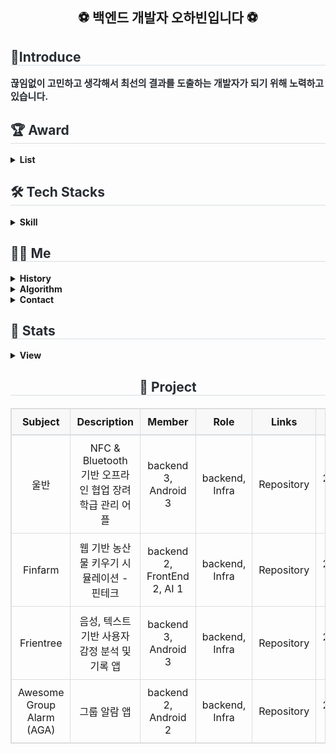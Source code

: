 <div align= "center"><h2>⚽ 백엔드 개발자 오하빈입니다 ⚽</h2></div>
    <div style="text-align: left;"> 
    <h2 style="border-bottom: 1px solid #d8dee4; color: #282d33;"> 🤗Introduce </h2>  
    <div style="font-weight: 700; font-size: 15px; text-align: left; color: #282d33;"> 끊임없이 고민하고 생각해서 최선의 결과를 도출하는 개발자가 되기 위해 노력하고 있습니다. </div> 
    </div>
    <div style="text-align: left;">
    <h2 style="border-bottom: 1px solid #d8dee4; color: #282d33;"> 🏆 Award </h2>
        <div style="text-align: left;">
            <details>
                <summary>
                    <b>List</b>
                </summary>
                <div markdown="1">
                    <ul>
                        <table style="width: 100%; border-collapse: collapse; margin: 20px 0; border: 1px solid #ddd; text-align: center;">
                            <thead>
                                <tr style="background-color: #f8f8f8; border-bottom: 2px solid #d8dee4;">
                                    <th style="padding: 10px; border: 1px solid #ddd;">Title</th>
                                    <th style="padding: 10px; border: 1px solid #ddd;">Rating</th>
                                    <th style="padding: 10px; border: 1px solid #ddd;">Hosted by</th>
                                    <th style="padding: 10px; border: 1px solid #ddd;">Period</th>
                                </tr>
                            </thead>
                            <tbody>
                                <tr>
                                    <td style="padding: 10px; border: 1px solid #ddd;">삼성 청년 SW 아카데미 자율 프로젝트 경진대회</td>
                                    <td style="padding: 10px; border: 1px solid #ddd;">우수상</td>
                                    <td style="padding: 10px; border: 1px solid #ddd;">삼성전자주식회사</td>
                                    <td style="padding: 10px; border: 1px solid #ddd;">2024.05.20</td>
                                </tr>
                                <tr>
                                    <td style="padding: 10px; border: 1px solid #ddd;">삼성 청년 SW 아카데미 1학기 프로젝트 경진대회</td>
                                    <td style="padding: 10px; border: 1px solid #ddd;">우수상</td>
                                    <td style="padding: 10px; border: 1px solid #ddd;">삼성전자주식회사</td>
                                    <td style="padding: 10px; border: 1px solid #ddd;">2023.11.24</td>
                                </tr>
                                <tr>
                                    <td style="padding: 10px; border: 1px solid #ddd;">2023 대경권 대학생 프로그래밍 경진대회</td>
                                    <td style="padding: 10px; border: 1px solid #ddd;">우수상</td>
                                    <td style="padding: 10px; border: 1px solid #ddd;">안동대학교 SW 융합원</td>
                                    <td style="padding: 10px; border: 1px solid #ddd;">2023.07.14</td>
                                </tr>
                                <tr>
                                    <td style="padding: 10px; border: 1px solid #ddd;">2022 창업 아이디어 경진대회</td>
                                    <td style="padding: 10px; border: 1px solid #ddd;">대상</td>
                                    <td style="padding: 10px; border: 1px solid #ddd;">안동대학교 SW 융합원</td>
                                    <td style="padding: 10px; border: 1px solid #ddd;">2022.11.10</td>
                                </tr>
                                <tr>
                                    <td style="padding: 10px; border: 1px solid #ddd;">2022 대경권 대학생 프로그래밍 경진대회</td>
                                    <td style="padding: 10px; border: 1px solid #ddd;">은상</td>
                                    <td style="padding: 10px; border: 1px solid #ddd;">안동대학교 SW 융합원</td>
                                    <td style="padding: 10px; border: 1px solid #ddd;">2022.06.03</td>
                                </tr>
                                <tr>
                                    <td style="padding: 10px; border: 1px solid #ddd;">ACK 2021 논문 경진대회</td>
                                    <td style="padding: 10px; border: 1px solid #ddd;">장려상</td>
                                    <td style="padding: 10px; border: 1px solid #ddd;">한국정보처리학회</td>
                                    <td style="padding: 10px; border: 1px solid #ddd;">2021.11.05</td>
                                </tr>
                                <tr>
                                    <td style="padding: 10px; border: 1px solid #ddd;">2015 대구광역시 지방기능경기대회 모바일로보틱스</td>
                                    <td style="padding: 10px; border: 1px solid #ddd;">동메달</td>
                                    <td style="padding: 10px; border: 1px solid #ddd;">대구광역시 기능경기위원회</td>
                                    <td style="padding: 10px; border: 1px solid #ddd;">2015.04.13</td>
                                </tr>
                            </tbody>
                        </table>
                    </ul>
                </div>
            </details>
        </div>
    </div>
    <div style="text-align: left;">
    <h2 style="border-bottom: 1px solid #d8dee4; color: #282d33;"> 🛠️ Tech Stacks </h2>
        <div style="text-align: left;">
            <details>
                <summary>
                    <b>Skill</b>
                </summary>
                <div markdown="1">
                    <ul>
                        <div style="margin: ; text-align: left;" "text-align: left;"> <img src="https://img.shields.io/badge/Java-007396?style=flat-square&logo=Java&logoColor=white">
                              <img src="https://img.shields.io/badge/Spring-6DB33F?style=flat-square&logo=Spring&logoColor=white">
                              <img src="https://img.shields.io/badge/Spring Boot-6DB33F?style=flat-square&logo=Spring Boot&logoColor=white">
                              <img src="https://img.shields.io/badge/MySQL-4479A1?style=flat-square&logo=MySQL&logoColor=white">
                              <img src="https://img.shields.io/badge/MongoDB-47A248?style=flat-square&logo=MongoDB&logoColor=white">
                              <br/><img src="https://img.shields.io/badge/Docker-2496ED?style=flat-square&logo=Docker&logoColor=white">
                              <img src="https://img.shields.io/badge/Jenkins-D24939?style=flat-square&logo=Jenkins&logoColor=white">
                              <img src="https://img.shields.io/badge/Git-F05032?style=flat-square&logo=Git&logoColor=white">
                        </div>
                    </ul>
                </div>
            </details>
        </div>
    </div>
    <div style="text-align: left;">
    <h2 style="border-bottom: 1px solid #d8dee4; color: #282d33;"> 🧑‍💻 Me </h2>
        <div style="text-align: left;">
            <details>
                <summary><b>History</b></summary>
                <div markdown="1">
                    <ul>
                        <li>미래내일 일경험 iM 뱅크 프로젝트 (2024.09.09 ~ ing)</li>
                        <li>삼성 청년 SW 아카데미 (2023.07.05 ~ 2024.06.07)</li>
                        <li>안동대학교 SE Lab 학부연구생 (2021.03.08 ~ 2022.09.05)</li>
                        <li>안동대학교 컴퓨터공학과 (2016.03.02 ~ 2023.08.18)</li>
                    </ul>
                </div>
            </details>
            <details>
            <summary><b>Algorithm</b></summary>
                <div>
                    <ul>
                        <a href="https://solved.ac/habin226">
                            <img src="http://mazassumnida.wtf/api/v2/generate_badge?boj=habin226" alt="Solved.ac Profile">
                        </a>
                    </ul>
                </div>
            </details>
            <details>
                <summary><b>Contact</b></summary>
                <div markdown="1">
                    <ul>
                        <li>
                            <a href="mailto:dhdudgns6@gmail.com">
                                <img src="https://img.shields.io/badge/Gmail-EA4335?style=flat-square&logo=Gmail&logoColor=white&link=mailto:dhdudgns6@gmail.com">
                            </a>
                        </li>
                        <li>
                            <a href="https://velog.io/@habins226/posts">
                                <img src="https://img.shields.io/badge/Velog-20C997?style=flat-square&logo=Velog&logoColor=white&link=https://velog.io/@habins226/posts">
                            </a>
                        </li>
                    </ul>
                </div>
            </details>
        </div>
    <div style="text-align: left;">  </div> 
    </div>
    <div style="text-align: left;"> 
    <h2 style="border-bottom: 1px solid #d8dee4; color: #282d33;"> 🎵 Stats </h2> 
        <div style="text-align: left;">
            <details>
                <summary>
                    <b>View</b>
                </summary>
                <div markdown="1">
                    <ul>
                        <img src="https://github-readme-stats.vercel.app/api?username=HabinOH&bg_color=60,aae9cc,ffffff&title_color=000000&text_color=000000"/>
                        <img src="https://github-readme-stats.vercel.app/api/top-langs/?username=HabinOH&layout=compact&bg_color=60,aae9cc,ffffff&title_color=000000&text_color=000000"/>
                    </ul>
                </div>
            </details>
        </div>
    </div>
    <div style="text-align: center;"> 
    <h2 style="border-bottom: 1px solid #d8dee4; color: #282d33;"> 📌 Project </h2>
    <table style="width: 100%; border-collapse: collapse; text-align: center; margin: 20px 0; border: 1px solid #ddd;">
        <thead>
            <tr style="background-color: #f8f8f8; border-bottom: 2px solid #d8dee4;">
                <th style="padding: 10px; border: 1px solid #ddd; text-align: center;">Subject</th>
                <th style="padding: 10px; border: 1px solid #ddd; text-align: center;">Description</th>
                <th style="padding: 10px; border: 1px solid #ddd; text-align: center;">Member</th>
                <th style="padding: 10px; border: 1px solid #ddd; text-align: center;">Role</th>
                <th style="padding: 10px; border: 1px solid #ddd; text-align: center;">Links</th>
                <th style="padding: 10px; border: 1px solid #ddd; text-align: center;">Period</th>
            </tr>
        </thead>
        <tbody>
            <tr>
                <td style="padding: 10px; border: 1px solid #ddd; text-align: center;">울반</td>
                <td style="padding: 10px; border: 1px solid #ddd; text-align: center;">NFC & Bluetooth 기반 오프라인 협업 장려 학급 관리 어플</td>
                <td style="padding: 10px; border: 1px solid #ddd; text-align: center;">backend 3, Android 3</td>
                <td style="padding: 10px; border: 1px solid #ddd; text-align: center;">backend, Infra</td>
                <td style="padding: 10px; border: 1px solid #ddd; text-align: center;">
                    <a href="https://github.com/6QuizOnTheBlock/OurClass" style="text-decoration: none; color: inherit;">Repository</a>
                </td>
                <td style="padding: 10px; border: 1px solid #ddd; text-align: center;">2024.04.07~2024.05.20 (7week)</td>
            </tr>
            <tr>
                <td style="padding: 10px; border: 1px solid #ddd; text-align: center;">Finfarm</td>
                <td style="padding: 10px; border: 1px solid #ddd; text-align: center;">웹 기반 농산물 키우기 시뮬레이션 - 핀테크</td>
                <td style="padding: 10px; border: 1px solid #ddd; text-align: center;">backend 2, FrontEnd 2, AI 1</td>
                <td style="padding: 10px; border: 1px solid #ddd; text-align: center;">backend, Infra</td>
                <td style="padding: 10px; border: 1px solid #ddd; text-align: center;">
                    <a href="https://github.com/HABINOH/finfarm" style="text-decoration: none; color: inherit;">Repository</a>
                </td>
                <td style="padding: 10px; border: 1px solid #ddd; text-align: center;">2024.02.19~2024.04.05 (7week)</td>
            </tr>
            <tr>
                <td style="padding: 10px; border: 1px solid #ddd; text-align: center;">Frientree</td>
                <td style="padding: 10px; border: 1px solid #ddd; text-align: center;">음성, 텍스트 기반 사용자 감정 분석 및 기록 앱</td>
                <td style="padding: 10px; border: 1px solid #ddd; text-align: center;">backend 3, Android 3</td>
                <td style="padding: 10px; border: 1px solid #ddd; text-align: center;">backend, Infra</td>
                <td style="padding: 10px; border: 1px solid #ddd; text-align: center;">
                    <a href="https://github.com/Frientree/Back-End" style="text-decoration: none; color: inherit;">Repository</a>
                </td>
                <td style="padding: 10px; border: 1px solid #ddd; text-align: center;">2024.01.03~2024.02.16 (7week)</td>
            </tr>
            <tr>
                <td style="padding: 10px; border: 1px solid #ddd; text-align: center;">Awesome Group Alarm (AGA)</td>
                <td style="padding: 10px; border: 1px solid #ddd; text-align: center;">그룹 알람 앱</td>
                <td style="padding: 10px; border: 1px solid #ddd; text-align: center;">backend 2, Android 2</td>
                <td style="padding: 10px; border: 1px solid #ddd; text-align: center;">backend, Infra</td>
                <td style="padding: 10px; border: 1px solid #ddd; text-align: center;">
                    <a href="https://github.com/MobileAces/AGA_BackEnd" style="text-decoration: none; color: inherit;">Repository</a>
                </td>
                <td style="padding: 10px; border: 1px solid #ddd; text-align: center;">2023.12.04~2024.01.07 (5week)</td>
            </tr>
        </tbody>
    </table>
</div>

